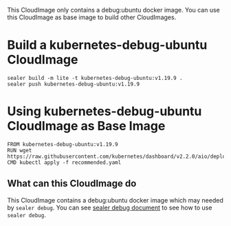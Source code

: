 This CloudImage only contains a debug:ubuntu docker image. You can use this CloudImage as base image to build other CloudImages.

# Build a kubernetes-debug-ubuntu CloudImage

```
sealer build -m lite -t kubernetes-debug-ubuntu:v1.19.9 .
sealer push kubernetes-debug-ubuntu:v1.19.9
```

# Using kubernetes-debug-ubuntu CloudImage as Base Image

```
FROM kubernetes-debug-ubuntu:v1.19.9
RUN wget https://raw.githubusercontent.com/kubernetes/dashboard/v2.2.0/aio/deploy/recommended.yaml
CMD kubectl apply -f recommended.yaml
```

## What can this CloudImage do

This CloudImage contains a debug:ubuntu docker image which may needed by `sealer debug`.  You can see  [sealer debug document](../../docs/debug/README.md) to see how to use `sealer debug`.

